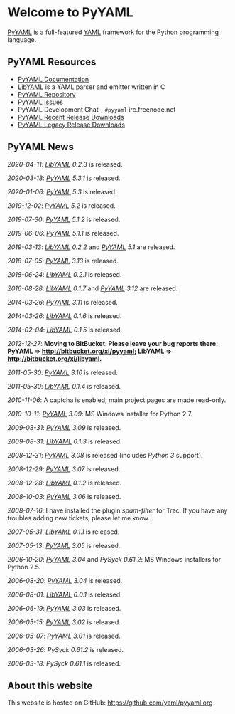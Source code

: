 # Welcome to PyYAML

[PyYAML](http://pyyaml.org/wiki/PyYAML) is a full-featured
[YAML](http://yaml.org/) framework for the Python programming language.

## PyYAML Resources

* [PyYAML Documentation](/wiki/PyYAMLDocumentation)
* [LibYAML](/wiki/LibYAML) is a YAML parser and emitter written in C
* [PyYAML Repository](https://github.com/yaml/pyyaml/)
* [PyYAML Issues](https://github.com/yaml/pyyaml/issues/)
* PyYAML Development Chat - `#pyyaml` irc.freenode.net
* [PyYAML Recent Release Downloads](/download/pyyaml)
* [PyYAML Legacy Release Downloads](/download/pyyaml-legacy)

## PyYAML News

_2020-04-11_: *[LibYAML](/wiki/LibYAML) 0.2.3* is released.

_2020-03-18_: *[PyYAML](/wiki/PyYAML) 5.3.1* is released.

_2020-01-06_: *[PyYAML](/wiki/PyYAML) 5.3* is released.

_2019-12-02_: *[PyYAML](/wiki/PyYAML) 5.2* is released.

_2019-07-30_: *[PyYAML](/wiki/PyYAML) 5.1.2* is released.

_2019-06-06_: *[PyYAML](/wiki/PyYAML) 5.1.1* is released.

_2019-03-13_: *[LibYAML](/wiki/LibYAML) 0.2.2* and *[PyYAML](/wiki/PyYAML) 5.1* are released.

_2018-07-05_: *[PyYAML](/wiki/PyYAML) 3.13* is released.

_2018-06-24_: *[LibYAML](/wiki/LibYAML) 0.2.1* is released.

_2016-08-28_: *[LibYAML](/wiki/LibYAML) 0.1.7* and *[PyYAML](/wiki/PyYAML) 3.12* are released.

_2014-03-26_: *[PyYAML](/wiki/PyYAML) 3.11* is released.

_2014-03-26_: *[LibYAML](/wiki/LibYAML) 0.1.6* is released.

_2014-02-04_: *[LibYAML](/wiki/LibYAML) 0.1.5* is released.

_2012-12-27_: **Moving to BitBucket.  Please leave your bug reports there: PyYAML => <http://bitbucket.org/xi/pyyaml>; LibYAML => <http://bitbucket.org/xi/libyaml>.**

_2011-05-30_: *[PyYAML](/wiki/PyYAML) 3.10* is released.

_2011-05-30_: *[LibYAML](/wiki/LibYAML) 0.1.4* is released.

_2010-11-06_: A captcha is enabled; main project pages are made read-only.

_2010-10-11_: *[PyYAML](/wiki/PyYAML) 3.09*: MS Windows installer for Python 2.7.

_2009-08-31_: *[PyYAML](/wiki/PyYAML) 3.09* is released.

_2009-08-31_: *[LibYAML](/wiki/LibYAML) 0.1.3* is released.

_2008-12-31_: *[PyYAML](/wiki/PyYAML) 3.08* is released (includes *Python 3* support).

_2008-12-29_: *[PyYAML](/wiki/PyYAML) 3.07* is released.

_2008-12-28_: *[LibYAML](/wiki/LibYAML) 0.1.2* is released.

_2008-10-03_: *[PyYAML](/wiki/PyYAML) 3.06* is released.

_2008-07-16_: I have installed the plugin _spam-filter_ for Trac.  If you have any troubles adding
new tickets, please let me know.

_2007-05-31_: *[LibYAML](/wiki/LibYAML) 0.1.1* is released.

_2007-05-13_: *[PyYAML](/wiki/PyYAML) 3.05* is released.

_2006-10-20_: *[PyYAML](/wiki/PyYAML) 3.04* and *PySyck 0.61.2*: MS Windows installers for Python 2.5.

_2006-08-20_: *[PyYAML](/wiki/PyYAML) 3.04* is released.

_2006-08-01_: *[LibYAML](/wiki/LibYAML) 0.0.1* is released.

_2006-06-19_: *[PyYAML](/wiki/PyYAML) 3.03* is released.

_2006-05-15_: *[PyYAML](/wiki/PyYAML) 3.02* is released.

_2006-05-07_: *[PyYAML](/wiki/PyYAML) 3.01* is released.

_2006-03-26_: *PySyck 0.61.2* is released.

_2006-03-18_: *PySyck 0.61.1* is released.

## About this website

This website is hosted on GitHub:
<a href="https://github.com/yaml/pyyaml.org">https://github.com/yaml/pyyaml.org</a>
